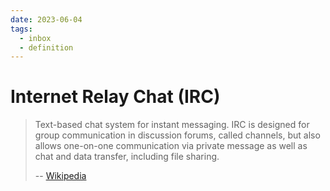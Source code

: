 ```yaml
---
date: 2023-06-04
tags:
  - inbox
  - definition
---
```


# Internet Relay Chat (IRC)

> Text-based chat system for instant messaging. IRC is designed for group
> communication in discussion forums, called channels, but also allows
> one-on-one communication via private message as well as chat and data
> transfer, including file sharing.
>
> -- [Wikipedia](https://en.wikipedia.org/wiki/Internet_Relay_Chat)

